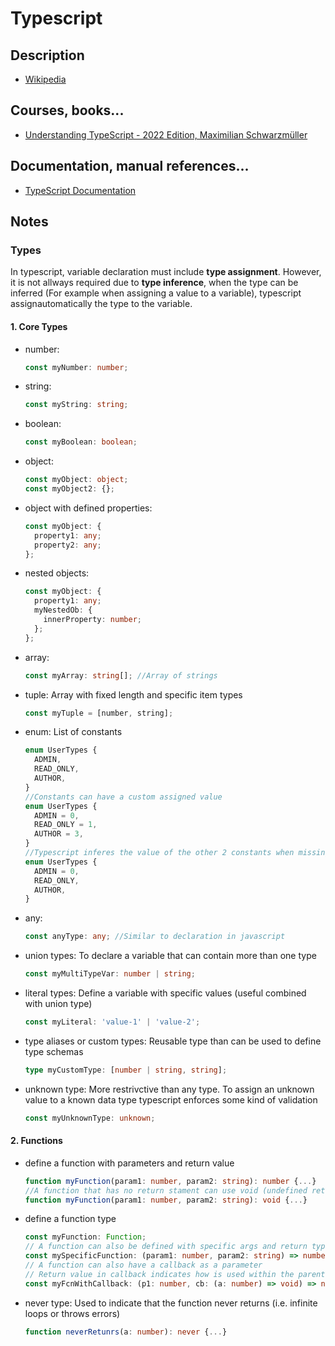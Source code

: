 # Typescript

## Description

- [Wikipedia](https://en.wikipedia.org/wiki/TypeScript)

## Courses, books...

- [Understanding TypeScript - 2022 Edition, Maximilian Schwarzmüller](../understanding-typescript/ut.md)

## Documentation, manual references...

- [TypeScript Documentation](https://www.typescriptlang.org/docs/)

## Notes

### Types

In typescript, variable declaration must include **type assignment**. However, it is not allways required due to **type inference**, when the type can be inferred (For example when assigning a value to a variable), typescript assignautomatically the type to the variable.

#### 1. Core Types

- number:

  ```typescript
  const myNumber: number;
  ```

- string:

  ```typescript
  const myString: string;
  ```

- boolean:

  ```typescript
  const myBoolean: boolean;
  ```

- object:

  ```typescript
  const myObject: object;
  const myObject2: {};
  ```

- object with defined properties:

  ```typescript
  const myObject: {
    property1: any;
    property2: any;
  };
  ```

- nested objects:

  ```typescript
  const myObject: {
    property1: any;
    myNestedOb: {
      innerProperty: number;
    };
  };
  ```

- array:

  ```typescript
  const myArray: string[]; //Array of strings
  ```

- tuple: Array with fixed length and specific item types

  ```typescript
  const myTuple = [number, string];
  ```

- enum: List of constants

  ```typescript
  enum UserTypes {
    ADMIN,
    READ_ONLY,
    AUTHOR,
  }
  //Constants can have a custom assigned value
  enum UserTypes {
    ADMIN = 0,
    READ_ONLY = 1,
    AUTHOR = 3,
  }
  //Typescript inferes the value of the other 2 constants when missing
  enum UserTypes {
    ADMIN = 0,
    READ_ONLY,
    AUTHOR,
  }
  ```

- any:

  ```typescript
  const anyType: any; //Similar to declaration in javascript
  ```

- union types: To declare a variable that can contain more than one type

  ```typescript
  const myMultiTypeVar: number | string;
  ```

- literal types: Define a variable with specific values (useful combined with union type)

  ```typescript
  const myLiteral: 'value-1' | 'value-2';
  ```

- type aliases or custom types: Reusable type than can be used to define type schemas

  ```typescript
  type myCustomType: [number | string, string];
  ```

- unknown type: More restrivctive than any type. To assign an unknown value to a known data type typescript enforces some kind of validation
  ```typescript
  const myUnknownType: unknown;
  ```

#### 2. Functions

- define a function with parameters and return value

  ```typescript
  function myFunction(param1: number, param2: string): number {...}
  //A function that has no return stament can use void (undefined return type indicates that the function has a return statement and deliberatly return undefined)
  function myFunction(param1: number, param2: string): void {...}
  ```

- define a function type

  ```typescript
  const myFunction: Function;
  // A function can also be defined with specific args and return types
  const mySpecificFunction: (param1: number, param2: string) => number;
  // A function can also have a callback as a parameter
  // Return value in callback indicates how is used within the parent function. If cb return value is void, the cb still can return something. void indicates that return value is not used by parent function
  const myFcnWithCallback: (p1: number, cb: (a: number) => void) => number;
  ```

- never type: Used to indicate that the function never returns (i.e. infinite loops or throws errors)
  ```typescript
  function neverRetunrs(a: number): never {...}
  ```

